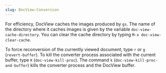 ```yaml
---
slug: DocView-Conversion
---
```


For efficiency, DocView caches the images produced by `gs`. The name of the directory where it caches images is given by the variable `doc-view-cache-directory`. You can clear the cache directory by typing `M-x doc-view-clear-cache`.

To force reconversion of the currently viewed document, type `r` or `g` (`revert-buffer`). To kill the converter process associated with the current buffer, type `K` (`doc-view-kill-proc`). The command `k` (`doc-view-kill-proc-and-buffer`) kills the converter process and the DocView buffer.
